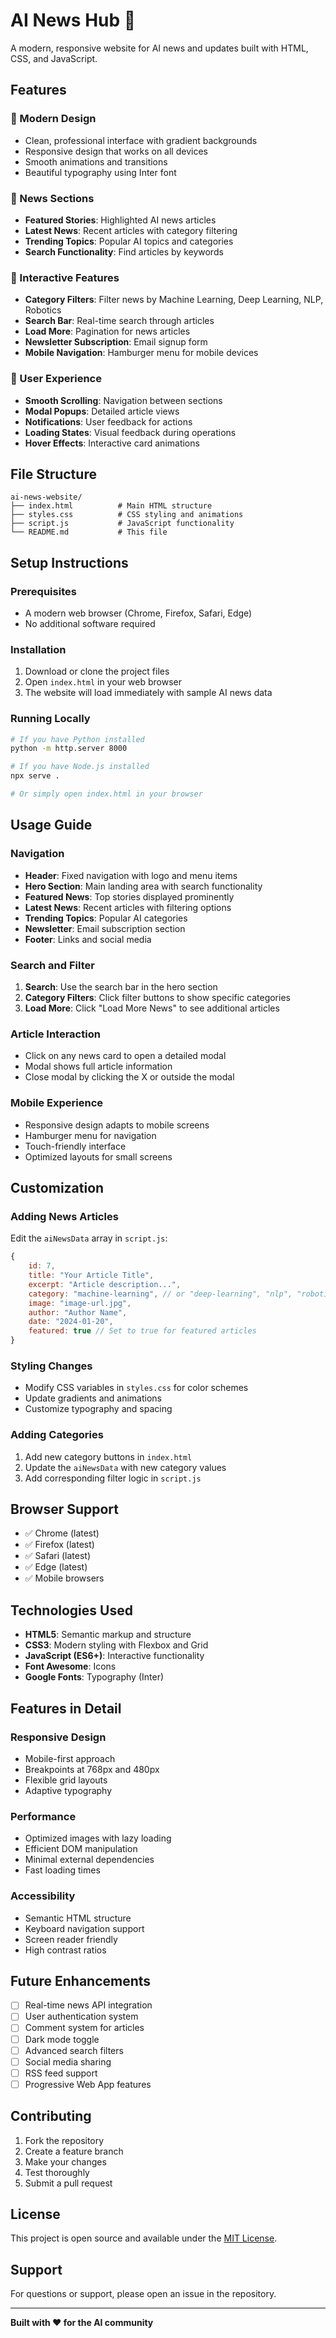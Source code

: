 # AI News Hub 🚀

A modern, responsive website for AI news and updates built with HTML, CSS, and JavaScript.

## Features

### 🎨 Modern Design
- Clean, professional interface with gradient backgrounds
- Responsive design that works on all devices
- Smooth animations and transitions
- Beautiful typography using Inter font

### 📰 News Sections
- **Featured Stories**: Highlighted AI news articles
- **Latest News**: Recent articles with category filtering
- **Trending Topics**: Popular AI topics and categories
- **Search Functionality**: Find articles by keywords

### 🔧 Interactive Features
- **Category Filters**: Filter news by Machine Learning, Deep Learning, NLP, Robotics
- **Search Bar**: Real-time search through articles
- **Load More**: Pagination for news articles
- **Newsletter Subscription**: Email signup form
- **Mobile Navigation**: Hamburger menu for mobile devices

### 🎯 User Experience
- **Smooth Scrolling**: Navigation between sections
- **Modal Popups**: Detailed article views
- **Notifications**: User feedback for actions
- **Loading States**: Visual feedback during operations
- **Hover Effects**: Interactive card animations

## File Structure

```
ai-news-website/
├── index.html          # Main HTML structure
├── styles.css          # CSS styling and animations
├── script.js           # JavaScript functionality
└── README.md           # This file
```

## Setup Instructions

### Prerequisites
- A modern web browser (Chrome, Firefox, Safari, Edge)
- No additional software required

### Installation
1. Download or clone the project files
2. Open `index.html` in your web browser
3. The website will load immediately with sample AI news data

### Running Locally
```bash
# If you have Python installed
python -m http.server 8000

# If you have Node.js installed
npx serve .

# Or simply open index.html in your browser
```

## Usage Guide

### Navigation
- **Header**: Fixed navigation with logo and menu items
- **Hero Section**: Main landing area with search functionality
- **Featured News**: Top stories displayed prominently
- **Latest News**: Recent articles with filtering options
- **Trending Topics**: Popular AI categories
- **Newsletter**: Email subscription section
- **Footer**: Links and social media

### Search and Filter
1. **Search**: Use the search bar in the hero section
2. **Category Filters**: Click filter buttons to show specific categories
3. **Load More**: Click "Load More News" to see additional articles

### Article Interaction
- Click on any news card to open a detailed modal
- Modal shows full article information
- Close modal by clicking the X or outside the modal

### Mobile Experience
- Responsive design adapts to mobile screens
- Hamburger menu for navigation
- Touch-friendly interface
- Optimized layouts for small screens

## Customization

### Adding News Articles
Edit the `aiNewsData` array in `script.js`:

```javascript
{
    id: 7,
    title: "Your Article Title",
    excerpt: "Article description...",
    category: "machine-learning", // or "deep-learning", "nlp", "robotics"
    image: "image-url.jpg",
    author: "Author Name",
    date: "2024-01-20",
    featured: true // Set to true for featured articles
}
```

### Styling Changes
- Modify CSS variables in `styles.css` for color schemes
- Update gradients and animations
- Customize typography and spacing

### Adding Categories
1. Add new category buttons in `index.html`
2. Update the `aiNewsData` with new category values
3. Add corresponding filter logic in `script.js`

## Browser Support

- ✅ Chrome (latest)
- ✅ Firefox (latest)
- ✅ Safari (latest)
- ✅ Edge (latest)
- ✅ Mobile browsers

## Technologies Used

- **HTML5**: Semantic markup and structure
- **CSS3**: Modern styling with Flexbox and Grid
- **JavaScript (ES6+)**: Interactive functionality
- **Font Awesome**: Icons
- **Google Fonts**: Typography (Inter)

## Features in Detail

### Responsive Design
- Mobile-first approach
- Breakpoints at 768px and 480px
- Flexible grid layouts
- Adaptive typography

### Performance
- Optimized images with lazy loading
- Efficient DOM manipulation
- Minimal external dependencies
- Fast loading times

### Accessibility
- Semantic HTML structure
- Keyboard navigation support
- Screen reader friendly
- High contrast ratios

## Future Enhancements

- [ ] Real-time news API integration
- [ ] User authentication system
- [ ] Comment system for articles
- [ ] Dark mode toggle
- [ ] Advanced search filters
- [ ] Social media sharing
- [ ] RSS feed support
- [ ] Progressive Web App features

## Contributing

1. Fork the repository
2. Create a feature branch
3. Make your changes
4. Test thoroughly
5. Submit a pull request

## License

This project is open source and available under the [MIT License](LICENSE).

## Support

For questions or support, please open an issue in the repository.

---

**Built with ❤️ for the AI community**
